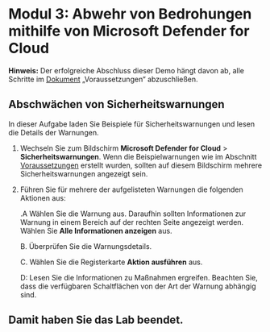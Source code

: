 # Modul 3: Abwehr von Bedrohungen mithilfe von Microsoft Defender for Cloud

**Hinweis:** Der erfolgreiche Abschluss dieser Demo hängt davon ab, alle Schritte im  [Dokument](00-prerequisites.md) „Voraussetzungen“ abzuschließen. 

## Abschwächen von Sicherheitswarnungen

In dieser Aufgabe laden Sie Beispiele für Sicherheitswarnungen und lesen die Details der Warnungen.

1. Wechseln Sie zum Bildschirm **Microsoft Defender for Cloud** > **Sicherheitswarnungen**. Wenn die Beispielwarnungen wie im Abschnitt [Voraussetzungen](00-prerequisites.md#Deploy-sample-alerts-for-Demo-in-Module-2) erstellt wurden, sollten auf diesem Bildschirm mehrere Sicherheitswarnungen angezeigt sein.

1. Führen Sie für mehrere der aufgelisteten Warnungen die folgenden Aktionen aus:

    .A Wählen Sie die Warnung aus. Daraufhin sollten Informationen zur Warnung in einem Bereich auf der rechten Seite angezeigt werden.  Wählen Sie **Alle Informationen anzeigen** aus.

    B. Überprüfen Sie die Warnungsdetails.

    C. Wählen Sie die Registerkarte **Aktion ausführen** aus.

    D: Lesen Sie die Informationen zu Maßnahmen ergreifen. Beachten Sie, dass die verfügbaren Schaltflächen von der Art der Warnung abhängig sind.

## Damit haben Sie das Lab beendet.
